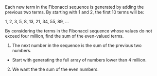 Each new term in the Fibonacci sequence is generated by adding the previous two terms. By starting with 1 and 2, the first 10 terms will be:

1, 2, 3, 5, 8, 13, 21, 34, 55, 89, ...

By considering the terms in the Fibonacci sequence whose values do not exceed four million, find the sum of the even-valued terms.


1. The next number in the sequence is the sum of the previous two numbers.
* Start with generating the full array of numbers lower than 4 million.
2. We want the the sum of the even numbers.
